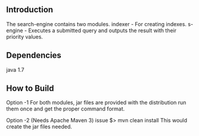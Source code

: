 Introduction
-------------

The search-engine contains two modules.
indexer - For creating indexes.
s-engine - Executes a submitted query and outputs the result with their priority values.

Dependencies
-------------
java 1.7

How to Build
--------------

Option -1
For both modules, jar files are provided with the distribution run them once and get the proper command format.

Option -2 (Needs Apache Maven 3)
issue $> mvn clean install
This would create the jar files needed.